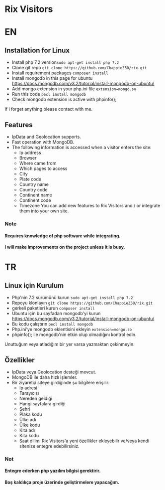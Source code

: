# Rix Visitors

# EN

## Installation for Linux


-  Install php 7.2 version`sudo apt-get install php 7.2`
-  Clone git repo `git clone https://github.com/ChappieZ50/rix.git`
-  Install requirement packages `composer install`
-  Install mongodb in this page for ubuntu https://docs.mongodb.com/v3.2/tutorial/install-mongodb-on-ubuntu/
-  Add mongo extension in your php.ini file `extension=mongo.so`
-  Run this code `pecl install mongodb`
-  Check mongodb extension is active with phpinfo();

 If i forget anything please contact with me.

## Features
- IpData and Geolocation supports.
- Fast operation with MongoDB.
- The following information is accessed when a visitor enters the site:
  - Ip address
  - Browser
  - Where came from
  - Which pages to access
  - City
  - Plate code
  - Country name
  - Country code
  - Continent name
  - Continent code
  - Timezone
You can add new features to Rix Visitors and / or integrate them into your own site.

### Note
#### Requires knowledge of php software while integrating.
#### I will make improvements on the project unless it is busy.

# TR

## Linux için Kurulum

-  Php'nin 7.2 sürümünü kurun `sudo apt-get install php 7.2`
-  Repoyu klonlayın `git clone https://github.com/ChappieZ50/rix.git`
-  gerkeli paketleri kurun `composer install`
-  Ubuntu için bu sayfadan mongodb'yi kurun https://docs.mongodb.com/v3.2/tutorial/install-mongodb-on-ubuntu/
-  Bu kodu çalıştırın `pecl install mongodb`
-  Php.ini'ye mongodb eklentisini ekleyin `extension=mongo.so`
-  phpinfo(); ile mongodb'nin etkin olup olmadığını kontrol edin.

Unuttuğum veya atladığım bir yer varsa yazmaktan çekinmeyin.

## Özellikler
- IpData veya Geolocation desteği mevcut.
- MongoDB ile daha hızlı işlemler.
- Bir ziyaretçi siteye girdiğinde şu bilgilere erişilir:
  - Ip adresi
  - Tarayıcısı
  - Nereden geldiği
  - Hangi sayfalara girdiği
  - Şehri
  - Plaka kodu
  - Ülke adı
  - Ülke kodu
  - Kıta adı
  - Kıta kodu
  - Saat dilimi
Rix Visitors'a yeni özellikler ekleyebilir ve/veya kendi sitenize entegre edebilirsiniz. 

### Not
#### Entegre ederken php yazılım bilgisi gerektirir.
#### Boş kaldıkça proje üzerinde geliştirmelere yapacağım.




